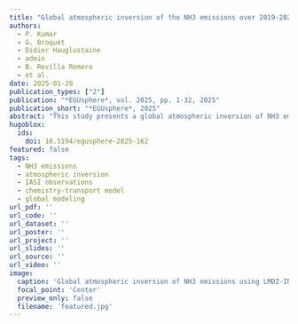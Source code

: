 ```yaml
---
title: "Global atmospheric inversion of the NH3 emissions over 2019-2022 using the LMDZ-INCA chemistry-transport model and the IASI NH3 observations"
authors:
  - P. Kumar
  - G. Broquet
  - Didier Hauglustaine
  - admin
  - B. Revilla Romero
  - et al.
date: 2025-01-20
publication_types: ["2"]
publication: "*EGUsphere*, vol. 2025, pp. 1-32, 2025"
publication_short: "*EGUsphere*, 2025"
abstract: "This study presents a global atmospheric inversion of NH3 emissions over 2019-2022 using the LMDZ-INCA chemistry-transport model and IASI NH3 observations."
hugoblox:
  ids:
    doi: 10.5194/egusphere-2025-162
featured: false
tags:
  - NH3 emissions
  - atmospheric inversion
  - IASI observations
  - chemistry-transport model
  - global modeling
url_pdf: ''
url_code: ''
url_dataset: ''
url_poster: ''
url_project: ''
url_slides: ''
url_source: ''
url_video: ''
image:
  caption: 'Global atmospheric inversion of NH3 emissions using LMDZ-INCA model and IASI observations'
  focal_point: 'Center'
  preview_only: false
  filename: 'featured.jpg'
---
```

